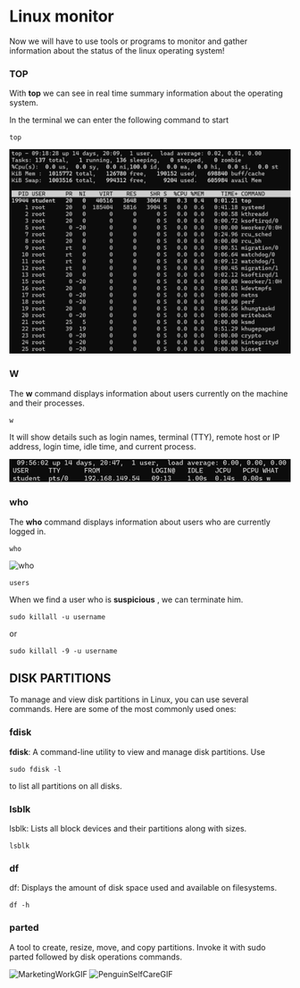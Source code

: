 # Linux monitor

Now we will have to use tools or programs to monitor and gather information about the status of the linux operating system!

### TOP

With **top** we can see in real time summary information about the operating system.

In the terminal we can enter the following command to start

````
top
````
![top](assets/p1-top.png)

### W

The **w** command displays information about users currently on the machine and their processes.

````
w
````

It will show details such as login names, terminal (TTY), remote host or IP address, login time, idle time, and current process.

![w](assets/p2-w.png)

### who

The **who** command displays information about users who are currently logged in.
```
who
````
![who](assets/p3-who.png)
````
users
````

When we find a user who is **suspicious** , we can terminate him.

````
sudo killall -u username
````
or
````
sudo killall -9 -u username
````


## DISK PARTITIONS

To manage and view disk partitions in Linux, you can use several commands. Here are some of the most commonly used ones:

### fdisk

**fdisk**: A command-line utility to view and manage disk partitions. Use 
````
sudo fdisk -l 
````
to list all partitions on all disks.

### lsblk

lsblk: Lists all block devices and their partitions along with sizes.  
```
lsblk
````

### df
 
df: Displays the amount of disk space used and available on filesystems.

````
df -h
````

### parted

A tool to create, resize, move, and copy partitions. Invoke it with sudo parted followed by disk operations commands.

![MarketingWorkGIF](https://github.com/sandrucristian/Linux-Monitoring-101/assets/149951695/52056440-0be3-4342-bb4a-9a2f5dec4763)
![PenguinSelfCareGIF](https://github.com/sandrucristian/Linux-Monitoring-101/assets/149951695/87630193-0151-411a-9e87-dc10a8a0d68b)


